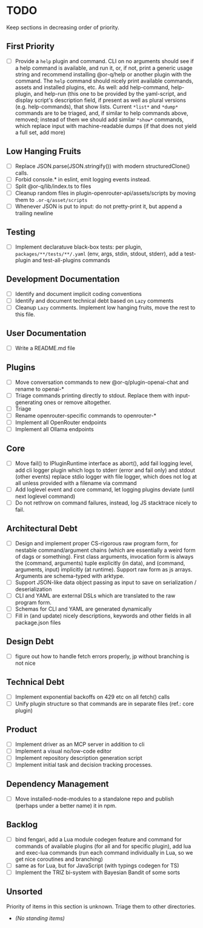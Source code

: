 # TODO

Keep sections in decreasing order of priority.

## First Priority

- [ ] Provide a `help` plugin and command. CLI on no arguments should see if a help command is available, and run it,
      or, if not, print a generic usage string and recommend installing @or-q/help or another plugin with the command.
      The `help` command should nicely print available commands, assets and installed plugins, etc. As well: add
      help-command, help-plugin, and help-run (this one to be provided by the yaml-script, and display script's
      description field, if present as well as plural versions (e.g. help-commands), that show lists. Current `*list*`
      and `*dump*` commands are to be triaged, and, if similar to help commands above, removed; instead of them we
      should add similar `*show*` commands, which replace input with machine-readable dumps (if that does not yield a
      full set, add more)

## Low Hanging Fruits

- [ ] Replace JSON.parse(JSON.stringify()) with modern structuredClone() calls.
- [ ] Forbid console.\* in eslint, emit logging events instead.
- [ ] Split @or-q/lib/index.ts to files
- [ ] Cleanup random files in plugin-openrouter-api/assets/scripts by moving them to `.or-q/asset/scripts`
- [ ] Whenever JSON is put to input: do not pretty-print it, but append a trailing newline

## Testing

- [ ] Implement declaratuve black-box tests: per plugin, `packages/**/tests/**/.yaml` (env, args, stdin, stdout,
      stderr), add a test-plugin and test-all-plugins commands

## Development Documentation

- [ ] Identify and document implicit coding conventions
- [ ] Identify and document technical debt based on `Lazy` comments
- [ ] Cleanup `Lazy` comments. Implement low hanging fruits, move the rest to this file.

## User Documentation

- [ ] Write a README.md file

## Plugins

- [ ] Move conversation commands to new @or-q/plugin-openai-chat and rename to openai-\*
- [ ] Triage commands printing directly to stdout. Replace them with input-generating ones or remove altogether.
- [ ] Triage
- [ ] Rename openrouter-specific commands to openrouter-\*
- [ ] Implement all OpenRouter endpoints
- [ ] Implement all Ollama endpoints

## Core

- [ ] Move fail() to IPluginRuntime interface as abort(), add fail logging level, add cli logger plugin which logs to
      stderr (error and fail only) and stdout (other events) replace stdio logger with file logger, which does not log
      at all unless provided with a filename via command
- [ ] Add loglevel event and core command, let logging plugins deviate (until next loglevel command)
- [ ] Do not rethrow on command failures, instead, log JS stacktrace nicely to fail.

## Architectural Debt

- [ ] Design and implement proper CS-rigorous raw program form, for nestable command/argument chains (which are
      essentially a weird form of dags or something). First class arguments, invocation form is always the (command,
      arguments) tuple explicitly (in data), and (command, arguments, input) implicitly (at runtime). Support raw form
      as js arrays. Arguments are schema-typed with arktype.
- [ ] Support JSON-like data object passing as input to save on serialization / deserialization
- [ ] CLI and YAML are external DSLs which are translated to the raw program form.
- [ ] Schemas for CLI and YAML are generated dynamically
- [ ] Fill in (and update) nicely descriptions, keywords and other fields in all package.json files

## Design Debt

- [ ] figure out how to handle fetch errors properly, jp without branching is not nice

## Technical Debt

- [ ] Implement exponential backoffs on 429 etc on all fetch() calls
- [ ] Unify plugin structure so that commands are in separate files (ref.: core plugin)

## Product

- [ ] Implement driver as an MCP server in addition to cli
- [ ] Implement a visual no/low-code editor
- [ ] Implement repository description generation script
- [ ] Implement initial task and decision tracking processes.

## Dependency Management

- [ ] Move installed-node-modules to a standalone repo and publish (perhaps under a better name) it in npm.

## Backlog

- [ ] bind fengari, add a Lua module codegen feature and command for commands of available plugins (for all and for
      specific plugin), add lua and exec-lua commands (run each command individually in Lua, so we get nice coroutines
      and branching)
- [ ] same as for Lua, but for JavaScript (with typings codegen for TS)
- [ ] Implement the TRIZ bi-system with Bayesian Bandit of some sorts

## Unsorted

Priority of items in this section is unknown. Triage them to other directories.

- _(No standing items)_
